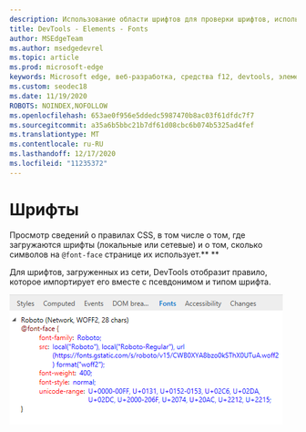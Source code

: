 ```yaml
---
description: Использование области шрифтов для проверки шрифтов, используемых на странице
title: DevTools - Elements - Fonts
author: MSEdgeTeam
ms.author: msedgedevrel
ms.topic: article
ms.prod: microsoft-edge
keywords: Microsoft edge, веб-разработка, средства f12, devtools, элементы, шрифты, @font-face
ms.custom: seodec18
ms.date: 11/19/2020
ROBOTS: NOINDEX,NOFOLLOW
ms.openlocfilehash: 653ae0f956e5ddedc5987470b8ac03f61dfdc7f7
ms.sourcegitcommit: a35a6b5bbc21b7df61d08cbc6b074b5325ad4fef
ms.translationtype: MT
ms.contentlocale: ru-RU
ms.lasthandoff: 12/17/2020
ms.locfileid: "11235372"
---
```

# Шрифты

Просмотр сведений о правилах CSS, в том числе о том, где загружаются шрифты (локальные или сетевые) и о том, сколько символов на `@font-face` странице их использует.** **

Для шрифтов, загруженных из сети, DevTools отобразит правило, которое импортирует его вместе с псевдонимом и типом шрифта.

![Области шрифтов](../media/elements_fonts.png)

